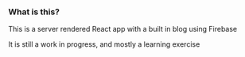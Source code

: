 ### What is this?

This is a server rendered React app with a built in blog using Firebase

It is still a work in progress, and mostly a learning exercise

